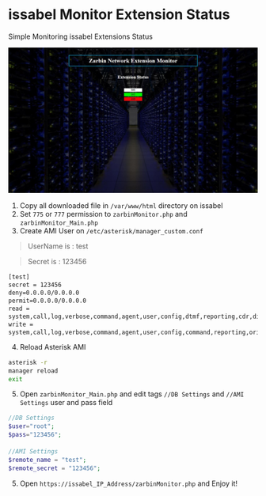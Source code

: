 # issabel Monitor Extension Status
Simple Monitoring issabel Extensions Status

<img src="ZarbinNetwork.JPG">

1. Copy all downloaded file in `/var/www/html` directory on issabel
2. Set `775` or `777` permission to `zarbinMonitor.php` and `zarbinMonitor_Main.php`
3. Create AMI User on `/etc/asterisk/manager_custom.conf` 
> UserName is : test

> Secret is : 123456
```
[test]
secret = 123456
deny=0.0.0.0/0.0.0.0
permit=0.0.0.0/0.0.0.0
read = system,call,log,verbose,command,agent,user,config,dtmf,reporting,cdr,dialplan
write = system,call,log,verbose,command,agent,user,config,command,reporting,originate
```
4. Reload Asterisk AMI
```bash script
asterisk -r
manager reload
exit
```
5. Open `zarbinMonitor_Main.php` and edit tags `//DB Settings` and `//AMI Settings` user and pass field 
```php
//DB Settings
$user="root";
$pass="123456";

//AMI Settings
$remote_name = "test";
$remote_secret = "123456";
```
5. Open `https://issabel_IP_Address/zarbinMonitor.php` and Enjoy it!
